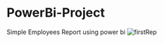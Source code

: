 # PowerBi-Project
Simple Employees Report using power bi
![firstRep](https://user-images.githubusercontent.com/79142324/177840273-c7bc635c-ff09-49e8-8930-651be23a6832.PNG)
